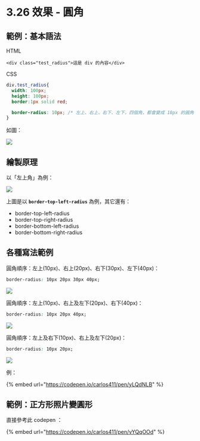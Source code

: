 # 3.26 效果 - 圓角

## 範例：基本語法

HTML

```markup
<div class="test_radius">這是 div 的內容</div>
```

CSS

```css
div.test_radius{
  width: 100px;
  height: 100px;
  border:1px solid red;

  border-radius: 10px; /* 左上、右上、右下、左下，四個角，都會變成 10px 的圓角 */
}
```

如圖：

![](../.gitbook/assets/border\_radius1.png)

## 繪製原理

以「左上角」為例：

![](../.gitbook/assets/border\_radius\_theory.png)

上圖是以 **`border-top-left-radius`** 為例，其它還有：

* border-top-left-radius
* border-top-right-radius
* border-bottom-left-radius
* border-bottom-right-radius



## 各種寫法範例

圓角順序：左上(10px)、右上(20px)、右下(30px)、左下(40px)：

```css
border-radius: 10px 20px 30px 40px;
```

![](../.gitbook/assets/border\_radius\_ex3.png)

圓角順序：左上(10px)、右上及左下(20px)、右下(40px)：

```css
border-radius: 10px 20px 40px;
```

![](../.gitbook/assets/border\_radius\_ex2.png)

圓角順序：左上及右下(10px)、右上及左下(20px)：

```css
border-radius: 10px 20px;
```

![](../.gitbook/assets/border\_radius\_ex1.png)



例：

{% embed url="https://codepen.io/carlos411/pen/yLQdNLB" %}



## 範例：正方形照片變圓形

直接參考此 codepen ：

{% embed url="https://codepen.io/carlos411/pen/vYQqOOd" %}



